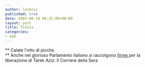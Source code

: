 ```yaml
---
author: leibniz
published: true
date: 2003-06-18 06:25:00+00:00
layout: post
title: Titolo
categories:
- web
---
```


   **   Calate l'otto di picche   
** Anche nel glorioso Parlamento italiano si raccolgono  [ firme ](http://www.corriere.it/edicola/index.jsp?path=ESTERI&doc=DIPLO)per la liberazione di Tarek Aziz. 
Il Corriere della Sera
